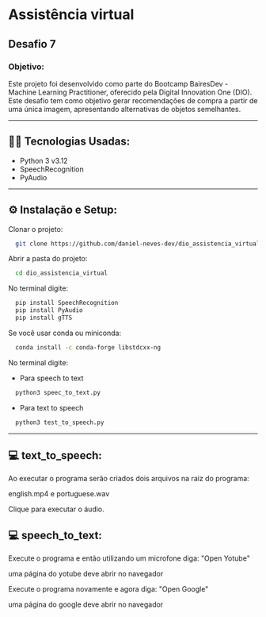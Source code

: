 <h1>Assistência virtual</h1>

<h2>Desafio 7</h2>

<h3>Objetivo:</h3>
<p>Este projeto foi desenvolvido como parte do Bootcamp BairesDev - Machine Learning Practitioner, oferecido pela Digital Innovation One (DIO). 
  Este desafio tem como objetivo gerar recomendações de compra a partir de uma única imagem, apresentando alternativas de objetos semelhantes.</p>
  
-------------------------------------------------------------------------------------------------------------

## 👨‍💻 Tecnologias Usadas:
- Python 3 v3.12
- SpeechRecognition
- PyAudio

-----------------------------------------------------------
## ⚙ Instalação e Setup:

Clonar o projeto:

```bash
  git clone https://github.com/daniel-neves-dev/dio_assistencia_virtual.git
```

Abrir a pasta do projeto:

```bash
  cd dio_assistencia_virtual
```

No terminal digite:

```bash
  pip install SpeechRecognition
  pip install PyAudio
  pip install gTTS
```
Se você usar conda ou miniconda:

```bash
  conda install -c conda-forge libstdcxx-ng  
```

No terminal digite:
- Para speech to text
```bash
  python3 speec_to_text.py
```

- Para text to speech
```bash
  python3 test_to_speech.py
```
-----------------------------------------------------------
## 💻 text_to_speech:
<p>Ao executar o programa serão criados dois arquivos na raiz do programa:</p>
<p>english.mp4 e portuguese.wav</p>
<p>Clique para executar o áudio.</p>

## 💻 speech_to_text:
<p>Execute o programa e então utilizando um microfone diga: "Open Yotube"</p>
<p>uma página do yotube deve abrir no navegador</p>
<p>Execute o programa novamente e agora diga: "Open Google"</p>
<p>uma página do google deve abrir no navegador</p>
